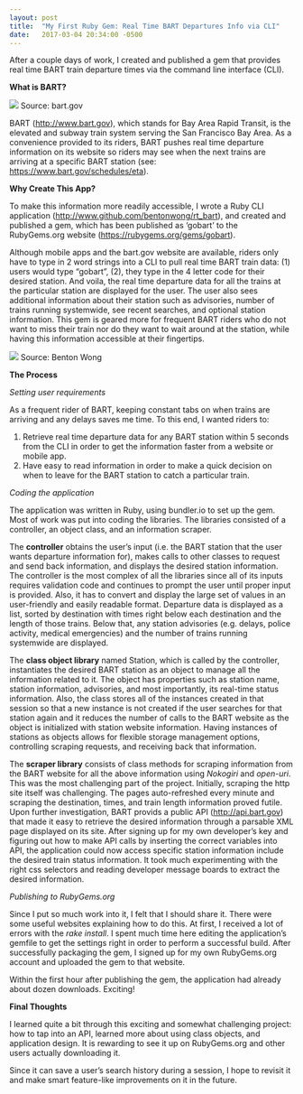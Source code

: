 ```yaml
---
layout: post
title:  "My First Ruby Gem: Real Time BART Departures Info via CLI"
date:   2017-03-04 20:34:00 -0500
---
```



After a couple days of work, I created and published a gem that provides real time BART train departure times via the command line interface (CLI).

**What is BART?**

![](http://i.imgur.com/3MjQXPV.gif)
Source: bart.gov

BART (http://www.bart.gov), which stands for Bay Area Rapid Transit, is the elevated and subway train system serving the San Francisco Bay Area. As a convenience provided to its riders, BART pushes real time departure information on its website so riders may see when the next trains are arriving at a specific BART station (see: https://www.bart.gov/schedules/eta).

**Why Create This App?**

To make this information more readily accessible, I wrote a Ruby CLI application (http://www.github.com/bentonwong/rt_bart), and created and published a gem, which has been published as ‘gobart’ to the RubyGems.org website (https://rubygems.org/gems/gobart).

Although mobile apps and the bart.gov website are available, riders only have to type in 2 word strings into a CLI to pull real time BART train data:  (1) users would type “gobart”,  (2), they type in the 4 letter code for their desired station. And voila, the real time departure data for all the trains at the particular station are displayed for the user.  The user also sees additional information about their station such as advisories, number of trains running systemwide, see recent searches, and optional station information.  This gem is geared more for frequent BART riders who do not want to miss their train nor do they want to wait around at the station, while having this information accessible at their fingertips.

![](http://i.imgur.com/9dzDV1o.jpg)
Source: Benton Wong

**The Process**

*Setting user requirements*

As a frequent rider of BART, keeping constant tabs on when trains are arriving and any delays saves me time. To this end, I wanted riders to:

1. Retrieve real time departure data for any BART station within 5 seconds from the CLI in order to get the information faster from a website or mobile app.
2. Have easy to read information in order to make a quick decision on when to leave for the BART station to catch a particular train. 

*Coding the application*

The application was written in Ruby, using bundler.io to set up the gem.  Most of work was put into coding the libraries.  The libraries consisted of a controller, an object class, and an information scraper. 

The **controller** obtains the user’s input (i.e. the BART station that the user wants departure information for), makes calls to other classes to request and send back information, and displays the desired station information.   The controller is the most complex of all the libraries since all of its inputs requires validation code and continues to prompt the user until proper input is provided.  Also, it has to convert and display the large set of values in an user-friendly and easily readable format.  Departure data is displayed as a list, sorted by destination with times right below each destination and the length of those trains.  Below that, any station advisories (e.g. delays, police activity, medical emergencies) and the number of trains running systemwide are displayed.

The **class object library** named Station, which is called by the controller, instantiates the desired BART station as an object to manage all the information related to it.  The object has properties such as station name, station information, advisories, and most importantly, its real-time status information. Also, the class stores all of the instances created in that session so that a new instance is not created if the user searches for that station again and it reduces the number of calls to the BART website as the object is initialized with station website information.  Having instances of stations as objects allows for flexible storage management options, controlling scraping requests, and receiving back that information.

The **scraper library** consists of class methods for scraping information from the BART website for all the above information using *Nokogiri* and *open-uri*.  This was the most challenging part of the project.  Initially, scraping the http site itself was challenging.  The pages auto-refreshed every minute and scraping the destination, times, and train length information proved futile.  Upon further investigation, BART provids a public API (http://api.bart.gov) that made it easy to retrieve the desired information through a parsable XML page displayed on its site.  After signing up for my own developer’s key and figuring out how to make API calls by inserting the correct variables into API, the application could now access specific station information include the desired train status information.  It took much experimenting with the right css selectors and reading developer message boards to extract the desired information.

*Publishing to RubyGems.org*

Since I put so much work into it, I felt that I should share it.  There were some useful websites explaining how to do this.  At first, I received a lot of errors with the *rake install*.  I spent much time here editing the application’s gemfile to get the settings right in order to perform a successful build.  After successfully packaging the gem, I signed up for my own RubyGems.org account and uploaded the gem to that website.

Within the first hour after publishing the gem, the application had already about dozen downloads.  Exciting!

**Final Thoughts**

I learned quite a bit through this exciting and somewhat challenging project: how to tap into an API, learned more about using class objects, and application design.  It is rewarding to see it up on RubyGems.org and other users actually downloading it.

Since it can save a user’s search history during a session, I hope to revisit it and make smart feature-like improvements on it in the future.

